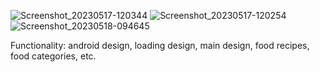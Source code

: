 ![Screenshot_20230517-120344](https://github.com/EdisVrtagic/OreonRecipes-Android/assets/101829021/6864b6c7-2150-4031-97cf-17b112af4830)
![Screenshot_20230517-120254](https://github.com/EdisVrtagic/OreonRecipes-Android/assets/101829021/6e6a6193-1edf-4d49-8e87-c44ec48e8363)
![Screenshot_20230518-094645](https://github.com/EdisVrtagic/OreonRecipes-Android/assets/101829021/7de8a794-71f2-4b82-9ab9-8b2141154be7)

Functionality: android design, loading design, main design, food recipes, food categories, etc.
